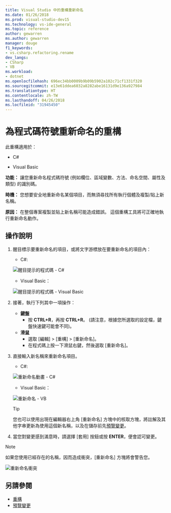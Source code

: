 ```yaml
---
title: Visual Studio 中的重構重新命名
ms.date: 01/26/2018
ms.prod: visual-studio-dev15
ms.technology: vs-ide-general
ms.topic: reference
author: gewarren
ms.author: gewarren
manager: douge
f1_keywords:
- vs.csharp.refactoring.rename
dev_langs:
- CSharp
- VB
ms.workload:
- dotnet
ms.openlocfilehash: 696ec34bb0009b9b09b5902a102c71cf1331f320
ms.sourcegitcommit: e13e61ddea6032a8282abe16131d9e136a927984
ms.translationtype: HT
ms.contentlocale: zh-TW
ms.lasthandoff: 04/26/2018
ms.locfileid: "31945450"
---
```

# <a name="rename-a-code-symbol-refactoring"></a>為程式碼符號重新命名的重構

此重構適用於：

- C#

- Visual Basic

**功能：** 讓您重新命名程式碼符號 (例如欄位、區域變數、方法、命名空間、屬性及類型) 的識別碼。

**時機：** 您想要安全地重新命名某個項目，而無須尋找所有執行個體及複製/貼上新名稱。

**原因：** 在整個專案複製並貼上新名稱可能造成錯誤。 這個重構工具將可正確地執行重新命名動作。

## <a name="how-to"></a>操作說明

1. 醒目標示要重新命名的項目，或將文字游標放在要重新命名的項目內：

   - C#: 

    ![醒目提示的程式碼 - C#](media/rename-highlight-cs.png)

   - Visual Basic：

    ![醒目提示的程式碼 - Visual Basic](media/rename-highlight-vb.png)

1. 接著，執行下列其中一項操作：

   - **鍵盤**
     - 按 **CTRL+R**，再按 **CTRL+R**。 (請注意，根據您所選取的設定檔，鍵盤快速鍵可能會不同)。
   - **滑鼠**
     - 選取 [編輯] > [重構] > [重新命名]。
     - 在程式碼上按一下滑鼠右鍵，然後選取 [重新命名]。

1. 直接輸入新名稱來重新命名項目。

   - C#: 

    ![重新命名動畫 - C#](media/rename-animated-cs.gif)

   - Visual Basic：

    ![重新命名 - VB](media/rename-rename-vb.png)

   > [!TIP]
   > 您也可以使用出現在編輯器右上角 [重新命名] 方塊中的核取方塊，將註解及其他字串更新為使用這個新名稱，以及在儲存前先[預覽變更](../../ide/preview-changes.md)。

1. 當您對變更感到滿意時，請選擇 [套用] 按鈕或按 **ENTER**，便會認可變更。

> [!NOTE]
> 如果您使用已經存在的名稱，因而造成衝突，[重新命名] 方塊將會警告您。
>
> ![重新命名衝突](media/rename-conflict-cs.png)

## <a name="see-also"></a>另請參閱

- [重構](../refactoring-in-visual-studio.md)
- [預覽變更](../../ide/preview-changes.md)
